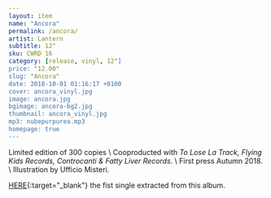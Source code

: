 ```yaml
---
layout: item
name: "Ancora"
permalink: /ancora/
artist: Lantern
subtitle: 12"
sku: CWRD 16
category: [release, vinyl, 12"]
price: "12.00"
slug: "Ancora"
date: 2018-10-01 01:16:17 +0100
cover: ancora_vinyl.jpg
image: ancora.jpg
bgimage: ancora-bg2.jpg
thumbnail: ancora_vinyl.jpg
mp3: nubepurpurea.mp3
homepage: true
---
```


Limited edition of 300 copies \\
Cooproducted with *To Lose La Track, Flying Kids Records, Controcanti & Fatty Liver Records*. \\
First press Autumn 2018. \\
Illustration by Ufficio Misteri.

[HERE](https://www.cowardrecords.com/cimitero/){:target="_blank"} the fist single extracted from this album.
